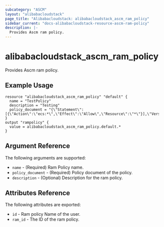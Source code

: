 ```yaml
---
subcategory: "ASCM"
layout: "alibabacloudstack"
page_title: "Alibabacloudstack: alibabacloudstack_ascm_ram_policy"
sidebar_current: "docs-alibabacloudstack-resource-ascm-ram-policy"
description: |-
  Provides Ascm ram policy.
---
```


# alibabacloudstack\_ascm_ram_policy

Provides Ascm ram policy.

## Example Usage

```
resource "alibabacloudstack_ascm_ram_policy" "default" {
  name = "TestPolicy"
  description = "Testing"
  policy_document = "{\"Statement\":[{\"Action\":\"ecs:*\",\"Effect\":\"Allow\",\"Resource\":\"*\"}],\"Version\":\"1\"}"
}
output "rampolicy" {
  value = alibabacloudstack_ascm_ram_policy.default.*
}
```
## Argument Reference

The following arguments are supported:

* `name` - (Required) Ram Policy name. 
* `policy_document` - (Required) Policy document of the policy.
* `description` - (Optional) Description for the ram policy.

## Attributes Reference

The following attributes are exported:

* `id` - Ram policy Name of the user.
* `ram_id` - The ID of the ram policy.